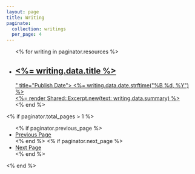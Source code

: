 ```yaml
---
layout: page
title: Writing
paginate:
  collection: writings
  per_page: 4
---
```


<ul class="writings">
  <% for writing in paginator.resources %>
    <li class="essay">
      <article>
        <a class="article-link" href="<%= writing.relative_url %>">
          <h2><%= writing.data.title %></h2>
            <div class="published-date" aria-label="Published on <%= writing.data.date.strftime("%B %d, %Y") %>" title="Publish Date">
              <%= writing.data.date.strftime("%B %d, %Y") %>
            </div>
          <%= render Shared::Excerpt.new(text: writing.data.summary) %>
        </a>
      </article>
    </li>
  <% end %>
</ul>

<% if paginator.total_pages > 1 %>

  <ul class="pagination">
    <% if paginator.previous_page %>
    <li>
      <a href="<%= paginator.previous_page_path %>">Previous Page</a>
    </li>
    <% end %>
    <% if paginator.next_page %>
    <li>
      <a href="<%= paginator.next_page_path %>">Next Page</a>
    </li>
    <% end %>
  </ul>
<% end %>
